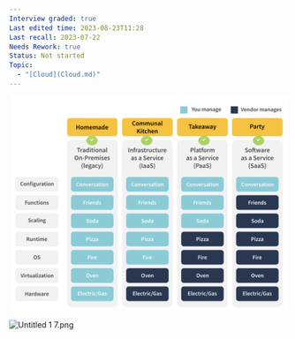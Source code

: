 ```yaml
---
Interview graded: true
Last edited time: 2023-08-23T11:28
Last recall: 2023-07-22
Needs Rework: true
Status: Not started
Topic:
  - "[Cloud](Cloud.md)"
---
```

![Untitled 42.png](Untitled%2042.png)

![Untitled 1 7.png](Untitled%201%207.png)